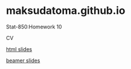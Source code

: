 # maksudatoma.github.io
Stat-850:Homework 10

CV

[html slides](intro.html)

[beamer slides](hw-10.pdf)
